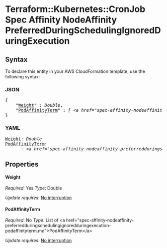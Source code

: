 # Terraform::Kubernetes::CronJob Spec Affinity NodeAffinity PreferredDuringSchedulingIgnoredDuringExecution

## Syntax

To declare this entity in your AWS CloudFormation template, use the following syntax:

### JSON

<pre>
{
    "<a href="#weight" title="Weight">Weight</a>" : <i>Double</i>,
    "<a href="#podaffinityterm" title="PodAffinityTerm">PodAffinityTerm</a>" : <i>[ &lt;a href=&#34;spec-affinity-nodeaffinity-preferredduringschedulingignoredduringexecution-podaffinityterm.md&#34;&gt;PodAffinityTerm&lt;/a&gt;, ... ]</i>
}
</pre>

### YAML

<pre>
<a href="#weight" title="Weight">Weight</a>: <i>Double</i>
<a href="#podaffinityterm" title="PodAffinityTerm">PodAffinityTerm</a>: <i>
      - &lt;a href=&#34;spec-affinity-nodeaffinity-preferredduringschedulingignoredduringexecution-podaffinityterm.md&#34;&gt;PodAffinityTerm&lt;/a&gt;</i>
</pre>

## Properties

#### Weight

_Required_: Yes
_Type_: Double

_Update requires_: [No interruption](https://docs.aws.amazon.com/AWSCloudFormation/latest/UserGuide/using-cfn-updating-stacks-update-behaviors.html#update-no-interrupt)

#### PodAffinityTerm

_Required_: No
_Type_: List of &lt;a href=&#34;spec-affinity-nodeaffinity-preferredduringschedulingignoredduringexecution-podaffinityterm.md&#34;&gt;PodAffinityTerm&lt;/a&gt;

_Update requires_: [No interruption](https://docs.aws.amazon.com/AWSCloudFormation/latest/UserGuide/using-cfn-updating-stacks-update-behaviors.html#update-no-interrupt)

